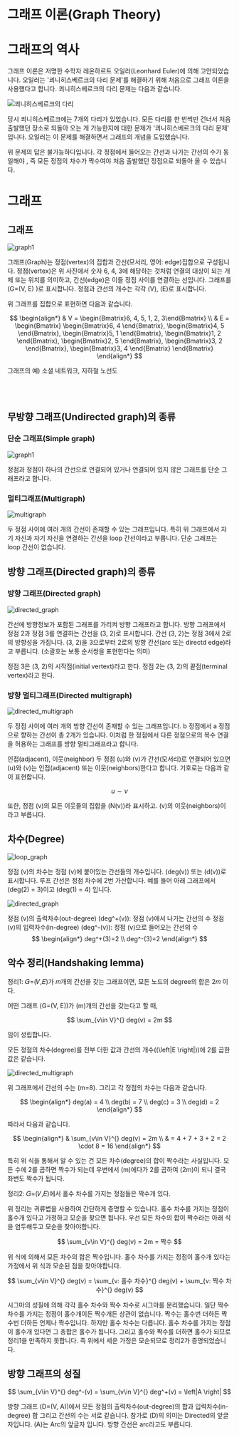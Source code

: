 # 그래프 이론(Graph Theory)

# 그래프의 역사
그래프 이론은 저명한 수학자 레온하르트 오일러(Leonhard Euler)에 의해 고안되었습니다. 오일러는 '쾨니히스베르크의 다리 문제'를 해결하기 위해 처음으로 그래프 이론을 사용했다고 합니다. 쾨니히스베르크의 다리 문제는 다음과 같습니다.

![쾨니히스베르크의 다리](https://github.com/kk2415/foundations/assets/79124915/dc6ed44f-080d-42e9-b13f-c73fa4ef6479)


당시 쾨니히스베르크에는 7개의 다리가 있었습니다. 모든 다리를 한 번씩만 건너서 처음 출발했던 장소로 되돌아 오는 게 가능한지에 대한 문제가 '쾨니히스베르크의 다리 문제' 입니다. 오일러는 이 문제를 해결하면서 그래프의 개념을 도입했습니다.



위 문제의 답은 불가능하다입니다. 각 정점에서 들어오는 간선과 나가는 간선의 수가 동일해야 , 즉 모든 정점의 차수가 짝수여야 처음 출발했던 정점으로 되돌아 올 수 있습니다.





# 그래프
## 그래프

![graph1](https://github.com/kk2415/foundations/assets/79124915/2e6f89b4-bc16-4d8f-9839-4b9a0b99ccf3)

그래프(Graph)는 정점(vertex)의 집합과 간선(모서리, 영어: edge)집합으로 구성됩니다. 정점(vertex)은 위 사진에서 숫자 6, 4, 3에 해당하는 것처럼 연결의 대상이 되는 개체 또는 위치를 의미하고, 간선(edge)은 이들 정점 사이를 연결하는 선입니다. 그래프를 \(G=(V, E) \)로 표시합니다. 정점과 간선의 개수는 각각 \(V\), \(E\)로 표시합니다.

위 그래프를 집합으로 표현하면 다음과 같습니다.

$$
\begin{align*}
& V = \begin{Bmatrix}6, 4, 5, 1, 2, 3\end{Bmatrix} \\
& E = \begin{Bmatrix}
\begin{Bmatrix}6, 4 \end{Bmatrix}, 
\begin{Bmatrix}4, 5 \end{Bmatrix}, 
\begin{Bmatrix}5, 1 \end{Bmatrix}, 
\begin{Bmatrix}1, 2 \end{Bmatrix}, 
\begin{Bmatrix}2, 5 \end{Bmatrix}, 
\begin{Bmatrix}3, 2 \end{Bmatrix}, 
\begin{Bmatrix}3, 4 \end{Bmatrix}
\end{Bmatrix}
\end{align*}
$$

그래프의 예) 소셜 네트워크, 지하철 노선도

<br/>
<br/>

## 무방향 그래프(Undirected graph)의 종류
### 단순 그래프(Simple graph)

![graph1](https://github.com/kk2415/foundations/assets/79124915/2e6f89b4-bc16-4d8f-9839-4b9a0b99ccf3)


정점과 정점이 하나의 간선으로 연결되어 있거나 연결되어 있지 않은 그래프를 단순 그래프라고 합니다.



### 멀티그래프(Multigraph)
![multigraph](https://github.com/kk2415/foundations/assets/79124915/9bc14ed1-5aef-4571-a2ff-164f8d29ea5d)

두 정점 사이에 여러 개의 간선이 존재할 수 있는 그래프입니다. 특히 위 그래프에서 자기 자신과 자기 자신을 연결하는 간선을 loop 간선이라고 부릅니다. 단순 그래프는 loop 간선이 없습니다.




## 방향 그래프(Directed graph)의 종류
### 방향 그래프(Directed graph)

![directed_graph](https://github.com/kk2415/foundations/assets/79124915/04bd8e1a-3337-4c86-90e0-cd3c7e72956d)

간선에 방향정보가 포함된 그래프를 가리켜 방향 그래프라고 합니다. 방향 그래프에서 정점 2과 정점 3를 연결하는 간선을 (3, 2)로 표시합니다. 간선 (3, 2)는 정점 3에서 2로의 방향성을 가집니다. (3, 2)을 3으로부터 2로의 방향 간선(arc 또는 directd edge)라고 부릅니다. (소괄호는 보통 순서쌍을 표현한다는 의미)

정점 3은 (3, 2)의 시작점(initial vertext)라고 한다.
정점 2는 (3, 2)의 끝점(terminal vertex)라고 한다.


### 방향 멀티그래프(Directed multigraph)

![directed_multigraph](https://github.com/kk2415/foundations/assets/79124915/5ef00896-a963-4cd5-a624-f946d8f10db9)

두 정점 사이에 여러 개의 방향 간선이 존재할 수 있는 그래프입니다. b 정점에서 a 정점으로 향하는 간선이 총 2개가 있습니다. 이처럼 한 정점에서 다른 정점으로의 복수 연결을 허용하는 그래프를 방향 멀티그래프라고 합니다.





인접(adjacent), 이웃(neighbor)
두 정점 \(u\)와 \(v\)가 간선(모서리)로 연결되어 있으면 \(u\)와 \(v\)는 인접(adjacent) 또는 이웃(neighbors)한다고 합니다. 기호로는 다음과 같이 표현합니다.



$$
u \sim v
$$



또한, 정점 \(v\)의 모든 이웃들의 집합을 \(N(v)\)라 표시하고. \(v\)의 이웃(neighbors)이라고 부릅니다.





## 차수(Degree)
![loop_graph](https://github.com/kk2415/foundations/assets/79124915/1ccd18cb-9d6c-41be-8860-a3699b55e6c5)

정점 \(v\)의 차수는 정점 \(v\)에 붙어있는 간선들의 개수입니다. \(deg(v)\) 또는 \(d(v)\)로 표시합니다. 루프 간선은 정점 차수에 2번 가산합니다. 예를 들어 아래 그래프에서 \(deg(2) = 3\)이고 \(deg(1) = 4\) 입니다.


![directed_graph](https://github.com/kk2415/foundations/assets/79124915/04bd8e1a-3337-4c86-90e0-cd3c7e72956d)


정점 \(v\)의 출력차수(out-degree) \(deg^+(v)\): 정점 \(v\)에서 나가는 간선의 수
정점 \(v\)의 입력차수(in-degree) \(deg^-(v)\): 정점 \(v\)으로 들어오는 간선의 수
$$
\begin{align*}
deg^+(3)=2 \\
deg^-(3)=2
\end{align*}
$$


## 악수 정리(Handshaking lemma)
정리1:
𝐺=(𝑉,𝐸)가 𝑚개의 간선을 갖는 그래프이면, 모든 노드의 degree의 합은 2𝑚 이다.


어떤 그래프 \(G=(V, E)\)가 \(m\)개의 간선을 갖는다고 할 때,

$$
\sum_{v\in V}^{} deg(v) = 2m
$$

임이 성립합니다.

모든 정점의 차수(degree)를 전부 더한 값과 간선의 개수(\(\left|E \right|\))에 2를 곱한 값은 같습니다.

![directed_multigraph](https://github.com/kk2415/foundations/assets/79124915/5ef00896-a963-4cd5-a624-f946d8f10db9)


위 그래프에서 간선의 수는 \(m=8\). 그리고 각 정점의 차수는 다음과 같습니다.

$$
\begin{align*}
deg(a) = 4 \\
deg(b) = 7 \\
deg(c) = 3 \\
deg(d) = 2
\end{align*}
$$

따라서 다음과 같습니다.

$$
\begin{align*}
& \sum_{v\in V}^{} deg(v) = 2m \\
& = 4 + 7 + 3 + 2 = 2 \cdot 8 = 16
\end{align*}
$$



특히 위 식을 통해서 알 수 있는 건 모든 차수(degree)의 합이 짝수라는 사실입니다. 모든 수에 2를 곱하면 짝수가 되는데 우변에서 \(m\)에다가 2를 곱하여 \(2m\)이 되니 결국 좌변도 짝수가 됩니다.



정리2:
𝐺=(𝑉,𝐸)에서 홀수 차수를 가지는 정점들은 짝수개 있다.


위 정리는 귀류볍을 사용하여 간단하게 증명할 수 있습니다. 홀수 차수를 가지는 정점이 홀수개 있다고 가정하고 모순을 찾으면 됩니다. 우선 모든 차수의 합이 짝수라는 아래 식을 염두해두고 모순을 찾아야합니다.



$$
\sum_{v\in V}^{} deg(v) = 2m = 짝수
$$



위 식에 의해서 모든 차수의 합은 짝수입니다. 홀수 차수를 가지는 정점이 홀수개 있다는 가정에서 위 식과 모순된 점을 찾아야합니다.



$$
\sum_{v\in V}^{} deg(v) = \sum_{v: 홀수 차수}^{} deg(v) + \sum_{v: 짝수 차수}^{} deg(v)
$$

시그마의 성질에 의해 각각 홀수 차수와 짝수 차수로 시그마를 분리했습니다. 일단 짝수 차수를 가지는 정점이 홀수개이든 짝수개든 상관이 없습니다. 짝수는 홀수번 더하든 짝수번 더하든 언제나 짝수입니다. 하지만 홀수 차수는 다릅니다. 홀수 차수를 가지는 정점이 홀수개 있다면 그 총합은 홀수가 됩니다. 그리고 홀수와 짝수를 더하면 홀수가 되므로 정리1을 만족하지 못합니다. 즉 위에서 세운 가정은 모순되므로 정리2가 증명되었습니다.





## 방향 그래프의 성질
$$
\sum_{v\in V}^{} deg^-(v) = \sum_{v\in V}^{} deg^+(v) = \left|A \right|
$$



방향 그래프  \(D=(V, A)\)에서 모든 정점의 출력차수(out-degree)의 합과 입력차수(in-degree) 합 그리고 간선의 수는 서로 같습니다. 참가로 \(D\)의 의미는 Directed의 앞글자입니다. \(A\)는 Arc의 앞글자 입니다. 방향 간선은 arc라고도 부릅니다.



